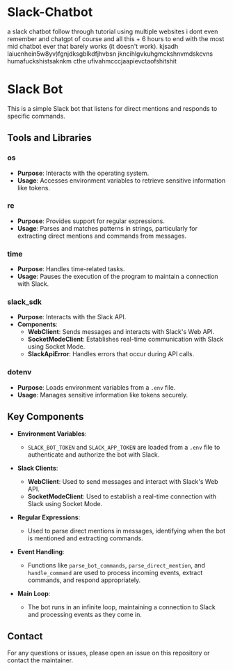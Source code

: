 # Slack-Chatbot
a slack chatbot follow through tutorial using multiple websites i dont even remember and chatgpt of course and all this + 6 hours to end with the most mid chatbot ever that barely works (it doesn't work). kjsadh laiucnhein5w8yv)fgnjdksgblkdfjhvbsn jkncihlgvkuhgmckshnvmdskcvns humafuckshistsaknkm cthe ufivahmcccjaapievctaofshitshit


# Slack Bot

This is a simple Slack bot that listens for direct mentions and responds to specific commands.

## Tools and Libraries

### os
- **Purpose**: Interacts with the operating system.
- **Usage**: Accesses environment variables to retrieve sensitive information like tokens.

### re
- **Purpose**: Provides support for regular expressions.
- **Usage**: Parses and matches patterns in strings, particularly for extracting direct mentions and commands from messages.

### time
- **Purpose**: Handles time-related tasks.
- **Usage**: Pauses the execution of the program to maintain a connection with Slack.

### slack_sdk
- **Purpose**: Interacts with the Slack API.
- **Components**:
  - **WebClient**: Sends messages and interacts with Slack's Web API.
  - **SocketModeClient**: Establishes real-time communication with Slack using Socket Mode.
  - **SlackApiError**: Handles errors that occur during API calls.

### dotenv
- **Purpose**: Loads environment variables from a `.env` file.
- **Usage**: Manages sensitive information like tokens securely.

## Key Components

- **Environment Variables**:
  - `SLACK_BOT_TOKEN` and `SLACK_APP_TOKEN` are loaded from a `.env` file to authenticate and authorize the bot with Slack.

- **Slack Clients**:
  - **WebClient**: Used to send messages and interact with Slack's Web API.
  - **SocketModeClient**: Used to establish a real-time connection with Slack using Socket Mode.

- **Regular Expressions**:
  - Used to parse direct mentions in messages, identifying when the bot is mentioned and extracting commands.

- **Event Handling**:
  - Functions like `parse_bot_commands`, `parse_direct_mention`, and `handle_command` are used to process incoming events, extract commands, and respond appropriately.

- **Main Loop**:
  - The bot runs in an infinite loop, maintaining a connection to Slack and processing events as they come in.

## Contact

For any questions or issues, please open an issue on this repository or contact the maintainer.

